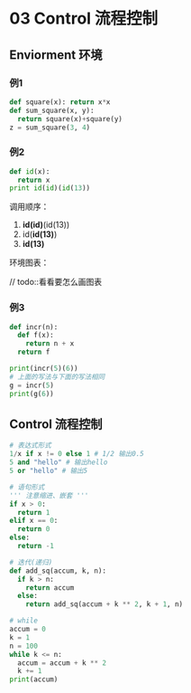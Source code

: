 # 03 Control 流程控制

## Enviorment 环境

### 例1
```python
def square(x): return x*x
def sum_square(x, y):
  return square(x)+square(y)
z = sum_square(3, 4)
```

### 例2
```python
def id(x):
  return x
print id(id)(id(13))
```

调用顺序：
   1. **id(id)**(id(13))
   2. id(**id(13)**)
   3. **id(13)**
   
环境图表：

// todo::看看要怎么画图表


### 例3
```python
def incr(n):
  def f(x):
    return n + x
  return f

print(incr(5)(6))
# 上面的写法与下面的写法相同
g = incr(5)
print(g(6))
```

## Control 流程控制
```python
# 表达式形式
1/x if x != 0 else 1 # 1/2 输出0.5
5 and "hello" # 输出hello
5 or "hello" # 输出5

# 语句形式
''' 注意缩进、嵌套 '''
if x > 0:
  return 1
elif x == 0:
  return 0
else:
  return -1

# 迭代(递归)
def add_sq(accum, k, n):
  if k > n:
    return accum
  else:
    return add_sq(accum + k ** 2, k + 1, n)

# while
accum = 0
k = 1
n = 100
while k <= n:
  accum = accum + k ** 2
  k += 1
print(accum)
```